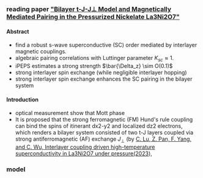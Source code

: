 ### reading paper ["Bilayer t-J-J⊥ Model and Magnetically Mediated Pairing in the Pressurized Nickelate La3Ni2O7"](https://arxiv.org/abs/2307.16873)



#### Abstract

* find a robust s-wave superconductive (SC) order mediated by interlayer magnetic couplings.
* algebraic pairing correlations with Luttinger parameter  $K_{sc} \approx 1$.   
* iPEPS estimates a strong strength $\bar{\Delta_z} \sim O(0.1)$
* strong interlayer spin exchange (while negligible interlayer hopping)
* strong interlayer spin exchange enhances the SC pairing in the bilayer system



#### Introduction

* optical measurement show that Mott phase
* It is proposed that the strong ferromagnetic (FM) Hund's rule coupling can bind the spins of itinerant dx2-y2 and localized dz2 electrons, which renders a bilayer system consisted of two t-J layers coupled via strong antiferromagnetic (AF) exchange $J_{\bot}$ (by [C. Lu, Z. Pan, F. Yang, and C. Wu, Interlayer coupling driven high-temperature superconductivity in La3Ni2O7 under pressure(2023](https://arxiv.org/pdf/2307.14965.pdf)),

### model



